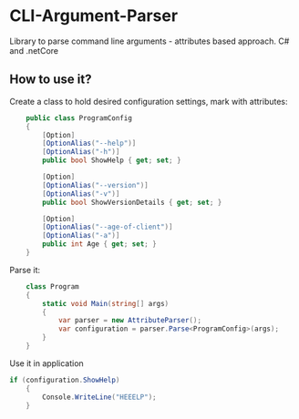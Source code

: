 # CLI-Argument-Parser
Library to parse command line arguments - attributes based approach. C# and .netCore

## How to use it?

Create a class to hold desired configuration settings, mark with attributes:

```csharp
    public class ProgramConfig
    {
        [Option]
        [OptionAlias("--help")]
        [OptionAlias("-h")]
        public bool ShowHelp { get; set; }

        [Option]
        [OptionAlias("--version")]
        [OptionAlias("-v")]
        public bool ShowVersionDetails { get; set; }

        [Option]
        [OptionAlias("--age-of-client")]
        [OptionAlias("-a")]
        public int Age { get; set; }
    }
```


Parse it:
```csharp
    class Program
    {
        static void Main(string[] args)
        {
            var parser = new AttributeParser();
            var configuration = parser.Parse<ProgramConfig>(args);
        }
    }
```

Use it in application
```csharp
if (configuration.ShowHelp)
    {
        Console.WriteLine("HEEELP");
    }
```
